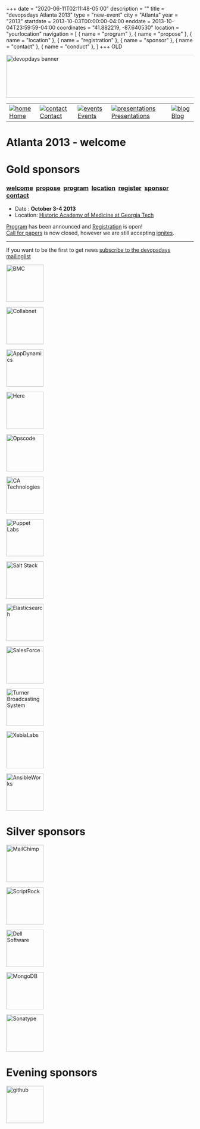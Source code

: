 +++
date = "2020-06-11T02:11:48-05:00"
description = ""
title = "devopsdays Atlanta 2013"
type = "new-event"
city = "Atlanta"
year = "2013"
startdate = 2013-10-03T00:00:00-04:00
enddate = 2013-10-04T23:59:59-04:00
coordinates = "41.882219, -87.640530"
location = "yourlocation"
navigation = [
    { name = "program" },
    { name = "propose" },
    { name = "location" },
    { name = "registration" },
    { name = "sponsor" },
    { name = "contact" },
    { name = "conduct" },
]
+++
OLD






<!DOCTYPE HTML PUBLIC "-//W3C//DTD HTML 4.01 Transitional//EN"
"http://www.w3.org/TR/html4/loose.dtd">
<html>
<head>
<meta http-equiv="content-type" content="text/html; charset=utf-8" >
<title>Atlanta 2013
 - welcome</title>
<meta name="author" content="" >





<link rel="alternate" type="application/rss+xml" title="devopsdays RSS Feed" href="http://www.devopsdays.org/feed/" >



<script type="text/javascript" src="https://www.google.com/jsapi"></script>
<script type="text/javascript">
google.load('jquery', '1.3.2');
</script>

<!---This is a combined jAmpersand, jqwindont , jPullquote -->
<script type="text/javascript" src="/js/devops.js"></script>

<!--- Blueprint CSS Framework Screen + Fancytype-Screen + jedi.css -->
<link rel="stylesheet" href="/css/devops.min.css" type="text/css" media="screen, projection">
<link rel="stylesheet" href="/css/blueprint/print.css" type="text/css" media="print">
<!--[if IE]>
<link rel="stylesheet" href="/css/blueprint/ie.css" type="text/css" media="screen, projection">
<![endif]-->
</head>


<body onload="initialize()">

<div class="container ">
<div class="span-24 last" id="header">

 <div class="span-16 first">
	<img src="/images/devopsdays-banner.png" title="devopsdays banner" width="801" height="115" alt="devopdays banner" ><br>
 </div>
 <div class="span-8 last">
 </div>
</div>

<div class="span-24 last">
<div class="span-15 first">
<div id="headermenu">
<table >
  <tr>
    <td>
      <a href="/"><img alt="home" title="home" src="/images/home.png"></a>
      <a href="/">Home</a>
    </td>
    <td>
      <a href="/contact/"><img alt="contact" title="contact" src="/images/contact.png"></a>
      <a href="/contact/">Contact</a>
    </td>
    <td>
      <a href="/events/"><img alt="events" title="events" src="/images/events.png"></a>
      <a href="/events/">Events</a>
    </td>
    <td>
      <a href="/presentations/"><img alt="presentations" title="presentations" src="/images/presentations.png"></a>
      <a href="/presentations/">Presentations</a>
    </td>
    <td>
      <a href="/blog/"><img alt="blog" title="blog" src="/images/blog.png"></a>
      <a href="/blog/">Blog</a>
    </td>
  </tr>
</table>
</div>

</div>
<div class="span-8 last">
</div>

<div class="span-24 last" id="title">
<div class="span-15 first">
<h1>Atlanta 2013
 - welcome </h1>
</div>

<div class="span-8 last">
</div>

  
<h1>Gold sponsors</h1>
  

</div>


<div class="span-15  ">
  <div class="span-15  last ">
  <div class="submenu">
<h3>
<a href="/events/2013/atlanta/">welcome</a> 
<a href="/events/2013/atlanta/propose">propose</a> 
<a href="/events/2013/atlanta/program">program</a> 
<a href="/events/2013/atlanta/location">location</a> 
<a href="/events/2013/atlanta/registration">register</a> 
<a href="/events/2013/atlanta/sponsor">sponsor</a> 
<a href="/events/2013/atlanta/contact">contact</a> 

</h3>
</div>


  <ul>
<li>Date : <b>October 3-4 2013</b></li>
<li>Location: <a href="location">Historic Academy of Medicine at Georgia Tech</a></li>
</ul>


<p><a href="program">Program</a> has been announced and <a href="registration">Registration</a> is open!<br>
<a href="propose">Call for papers</a> is now closed, however we are still accepting <a href="http://devopsdays.org/pages/ignite-talks-format/">ignites</a>.</p>

<hr>


<p>If you want to be the first to get news <a href="http://groups.google.com/group/devopsdays">subscribe to the devopsdays mailinglist</a></p>

  </div>
  
</div>

<div class="span-8 last">
  <div class="span-8 last">





<a href='http://www.bmc.com/'><img border=0 alt='BMC' title='BMC' width=100px height=100px src='/events/2013/atlanta/logos/bmc.png'></a>

<a href='http://www.collabnet.com'><img border=0 alt='Collabnet' title='Collabnet' width=100px height=100px src='/events/2013/atlanta/logos/collabnet.png'></a>

<a href='http://www.appdynamics.com'><img border=0 alt='AppDynamics' title='AppDynamics' width=100px height=100px src='/events/2013/atlanta/logos/appdynamics.png'></a>

<a href='http://developer.here.com/'><img border=0 alt='Here' title='Here' width=100px height=100px src='/events/2013/atlanta/logos/here.png'></a>

<a href='http://opscode.com/'><img border=0 alt='Opscode' title='Opscode' width=100px height=100px src='/events/2013/atlanta/logos/opscode.png'></a>

<a href='http://ca.com/'><img border=0 alt='CA Technologies' title='CA Technologies' width=100px height=100px src='/events/2013/atlanta/logos/ca.png'></a>

<a href='http://puppetlabs.com/'><img border=0 alt='Puppet Labs' title='Puppet Labs' width=100px height=100px src='/events/2013/atlanta/logos/puppetlabs.png'></a>

<a href='http://saltstack.com/'><img border=0 alt='Salt Stack' title='Salt Stack' width=100px height=100px src='/events/2013/atlanta/logos/saltstack.png'></a>

<a href='http://elasticsearch.com/'><img border=0 alt='Elasticsearch' title='Elasticsearch' width=100px height=100px src='/events/2013/atlanta/logos/elasticsearch.png'></a>

<a href='http://www.salesforce.com/'><img border=0 alt='SalesForce' title='SalesForce' width=100px height=100px src='/events/2013/atlanta/logos/salesforce.png'></a>

<a href='http://www.turner.com/'><img border=0 alt='Turner Broadcasting System' title='Turner Broadcasting System' width=100px height=100px src='/events/2013/atlanta/logos/turner.png'></a>

<a href='http://xebialabs.com/'><img border=0 alt='XebiaLabs' title='XebiaLabs' width=100px height=100px src='/events/2013/atlanta/logos/xebialabs.png'></a>

<a href='http://ansibleworks.com/'><img border=0 alt='AnsibleWorks' title='AnsibleWorks' width=100px height=100px src='/events/2013/atlanta/logos/ansibleworks.png'></a>




<h1>Silver sponsors</h1>


<a href='http://mailchimp.com/'><img border=0 alt='MailChimp' title='MailChimp' width=100px height=100px src='/events/2013/atlanta/logos/mailchimp.png'></a>

<a href='https://www.scriptrock.com/'><img border=0 alt='ScriptRock' title='ScriptRock' width=100px height=100px src='/events/2013/atlanta/logos/scriptrock.png'></a>

<a href='http://www.enstratius.com/'><img border=0 alt='Dell Software' title='Dell Software' width=100px height=100px src='/events/2013/atlanta/logos/dellsoftware.png'></a>

<a href='http://www.mongodb.com/'><img border=0 alt='MongoDB' title='MongoDB' width=100px height=100px src='/events/2013/atlanta/logos/mongodb.png'></a>

<a href='http://www.sonatype.com/'><img border=0 alt='Sonatype' title='Sonatype' width=100px height=100px src='/events/2013/atlanta/logos/sonatype.png'></a>







<h1>Evening sponsors</h1>

<a href='http://www.github.com/'><img border=0 alt='github' title='github' width=100px height=100px src='/events/2013/atlanta/logos/github.png'></a>


</div>
  <div class="span-8 last">
  </div>


</div>


</div>
</div>

<script type="text/javascript">
  var _gaq = _gaq || [];
  _gaq.push(['_setAccount', 'UA-9713393-1']);
  _gaq.push(['_trackPageview']);

  (function() {
    var ga = document.createElement('script'); ga.type = 'text/javascript'; ga.async = true;
    ga.src = ('https:' == document.location.protocol ? 'https://ssl' : 'http://www') + '.google-analytics.com/ga.js';
    var s = document.getElementsByTagName('script')[0]; s.parentNode.insertBefore(ga, s);
  })();
</script>




</body>
</html>
